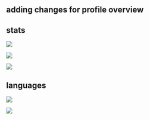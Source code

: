 ## adding changes for profile overview


[//]: # (site for guide on setup, and template code)
[//]: # (https://github.com/vn7n24fzkq/github-profile-summary-cards)

## stats

[//]: # (profile detail card)
![](https://gamingtruble-vercel.vercel.app/api/cards/profile-details?username=gamingtruble&theme=panda)

<left>
  
[//]: # (stats card)
![](https://gamingtruble-vercel.vercel.app/api/cards/stats?username=gamingtruble&theme=panda) 
</left>

<right>
  
[//]: # (productive time card)
![](https://gamingtruble-vercel.vercel.app/api/cards/productive-time?username=gamingtruble&theme=panda&utcOffset=1)
<right>
## languages

[//]: # (top language by repo card)
![](https://gamingtruble-vercel.vercel.app/api/cards/repos-per-language?username=gamingtruble&theme=panda)

[//]: # (top language by commit card)
![](https://gamingtruble-vercel.vercel.app/api/cards/most-commit-language?username=gamingtruble&theme=panda)


